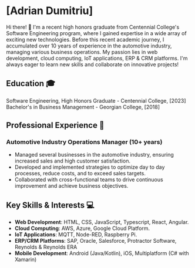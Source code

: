 # [Adrian Dumitriu]

Hi there! 👋 I'm a recent high honors graduate from Centennial College's Software Engineering program, where I gained expertise in a wide array of exciting new technologies. Before this recent academic journey, I accumulated over 10 years of experience in the automotive industry, managing various business operations. My passion lies in web development, cloud computing, IoT applications, ERP & CRM platforms. I'm always eager to learn new skills and collaborate on innovative projects!

## Education 🎓
Software Engineering, High Honors Graduate - Centennial College, [2023]  
Bachelor's in Business Management - Georgian College, [2018]

## Professional Experience 🚀
### Automotive Industry Operations Manager (10+ years)
- Managed several businesses in the automotive industry, ensuring increased sales and high customer satisfaction.
- Developed and implemented strategies to optimize day to day processes, reduce costs, and to exceed sales targets.
- Collaborated with cross-functional teams to drive continuous improvement and achieve business objectives.

## Key Skills & Interests 💻
- **Web Development**: HTML, CSS, JavaScript, Typescript, React, Angular.  
- **Cloud Computing**: AWS, Azure, Google Cloud Platform.  
- **IoT Applications**: MQTT, Node-RED, Raspberry Pi.  
- **ERP/CRM Platforms**: SAP, Oracle, Salesforce, Protractor Software, Reynolds & Reynolds ERA
- **Mobile Development**: Android (Java/Kotlin), iOS, Multiplatform (C# with Xamarin)
